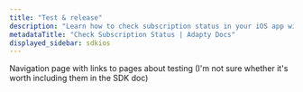 ```yaml
---
title: "Test & release"
description: "Learn how to check subscription status in your iOS app with Adapty."
metadataTitle: "Check Subscription Status | Adapty Docs"
displayed_sidebar: sdkios
---
```



Navigation page with links to pages about testing (I'm not sure whether it's worth including them in the SDK doc)